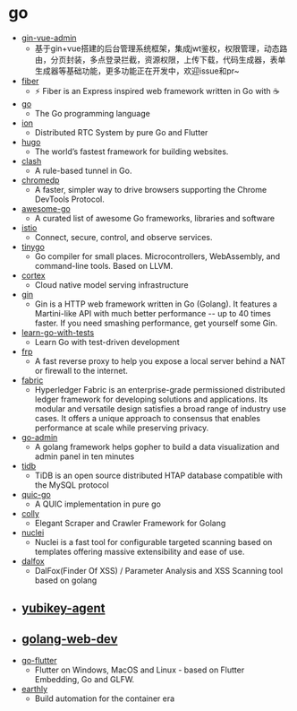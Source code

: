 # go
- [gin-vue-admin](https://github.com/flipped-aurora/gin-vue-admin)
  - 基于gin+vue搭建的后台管理系统框架，集成jwt鉴权，权限管理，动态路由，分页封装，多点登录拦截，资源权限，上传下载，代码生成器，表单生成器等基础功能，更多功能正在开发中，欢迎issue和pr~
- [fiber](https://github.com/gofiber/fiber)
  - ⚡️ Fiber is an Express inspired web framework written in Go with ☕️
- [go](https://github.com/golang/go)
  - The Go programming language
- [ion](https://github.com/pion/ion)
  - Distributed RTC System by pure Go and Flutter
- [hugo](https://github.com/gohugoio/hugo)
  - The world’s fastest framework for building websites.
- [clash](https://github.com/Dreamacro/clash)
  - A rule-based tunnel in Go.
- [chromedp](https://github.com/chromedp/chromedp)
  - A faster, simpler way to drive browsers supporting the Chrome DevTools Protocol.
- [awesome-go](https://github.com/avelino/awesome-go)
  - A curated list of awesome Go frameworks, libraries and software
- [istio](https://github.com/istio/istio)
  - Connect, secure, control, and observe services.
- [tinygo](https://github.com/tinygo-org/tinygo)
  - Go compiler for small places. Microcontrollers, WebAssembly, and command-line tools. Based on LLVM.
- [cortex](https://github.com/cortexlabs/cortex)
  - Cloud native model serving infrastructure
- [gin](https://github.com/gin-gonic/gin)
  - Gin is a HTTP web framework written in Go (Golang). It features a Martini-like API with much better performance -- up to 40 times faster. If you need smashing performance, get yourself some Gin.
- [learn-go-with-tests](https://github.com/quii/learn-go-with-tests)
  - Learn Go with test-driven development
- [frp](https://github.com/fatedier/frp)
  - A fast reverse proxy to help you expose a local server behind a NAT or firewall to the internet.
- [fabric](https://github.com/hyperledger/fabric)
  - Hyperledger Fabric is an enterprise-grade permissioned distributed ledger framework for developing solutions and applications. Its modular and versatile design satisfies a broad range of industry use cases. It offers a unique approach to consensus that enables performance at scale while preserving privacy.
- [go-admin](https://github.com/GoAdminGroup/go-admin)
  - A golang framework helps gopher to build a data visualization and admin panel in ten minutes
- [tidb](https://github.com/pingcap/tidb)
  - TiDB is an open source distributed HTAP database compatible with the MySQL protocol
- [quic-go](https://github.com/lucas-clemente/quic-go)
  - A QUIC implementation in pure go
- [colly](https://github.com/gocolly/colly)
  - Elegant Scraper and Crawler Framework for Golang
- [nuclei](https://github.com/projectdiscovery/nuclei)
  - Nuclei is a fast tool for configurable targeted scanning based on templates offering massive extensibility and ease of use.
- [dalfox](https://github.com/hahwul/dalfox)
  - DalFox(Finder Of XSS) / Parameter Analysis and XSS Scanning tool based on golang
- [yubikey-agent](https://github.com/FiloSottile/yubikey-agent)
  - 
- [golang-web-dev](https://github.com/GoesToEleven/golang-web-dev)
  - 
- [go-flutter](https://github.com/go-flutter-desktop/go-flutter)
  - Flutter on Windows, MacOS and Linux - based on Flutter Embedding, Go and GLFW.
- [earthly](https://github.com/vladaionescu/earthly)
  - Build automation for the container era
